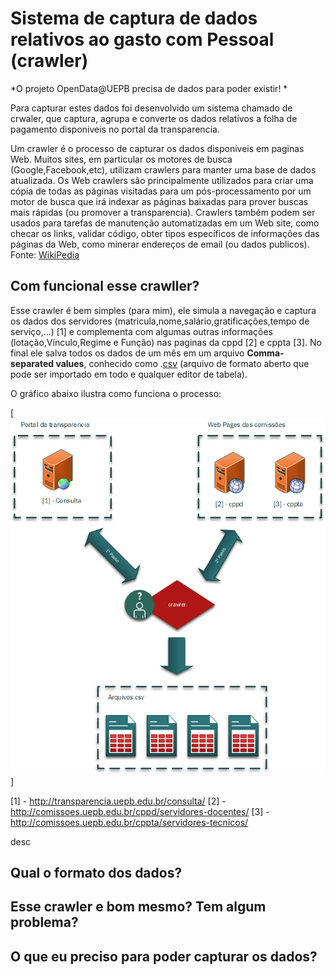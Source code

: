 Sistema de captura de dados relativos ao gasto com Pessoal (crawler)
==============

*O projeto OpenData@UEPB precisa de dados para poder existir! *

Para capturar estes dados foi desenvolvido um sistema chamado de crwaler, que captura, agrupa e converte os dados relativos a folha de pagamento disponiveis no portal da transparencia.

Um crawler é o processo de capturar os dados disponiveis em paginas Web. Muitos sites, em particular os motores de busca (Google,Facebook,etc), utilizam crawlers para manter uma base de dados atualizada. Os Web crawlers são principalmente utilizados para criar uma cópia de todas as páginas visitadas para um pós-processamento por um motor de busca que irá indexar as páginas baixadas para prover buscas mais rápidas (ou promover a transparencia). Crawlers também podem ser usados para tarefas de manutenção automatizadas em um Web site, como checar os links, validar código, obter tipos específicos de informações das páginas da Web, como minerar endereços de email (ou dados publicos). Fonte: [WikiPedia](https://en.wikipedia.org/wiki/Web_crawler)


## Com funcional esse crawller?

Esse crawler é bem simples (para mim), ele simula a navegação e captura os dados dos servidores (matricula,nome,salário,gratificações,tempo de serviço,...) [1] e complementa com algumas outras informações (lotação,Vínculo,Regime e Função) nas paginas da cppd [2] e cppta [3]. No final ele salva todos os dados de um mês em um arquivo **Comma-separated values**, conhecido como .[csv](https://pt.wikipedia.org/wiki/Comma-separated_values) (arquivo de formato aberto que pode ser importado em todo e qualquer editor de tabela).

O gráfico abaixo ilustra como funciona o processo:

[![Processo](https://raw.githubusercontent.com/thiagonobrega/uepbOD/master/imagens/crwaler.png)]

[1] - <http://transparencia.uepb.edu.br/consulta/>
[2] - <http://comissoes.uepb.edu.br/cppd/servidores-docentes/>
[3] - <http://comissoes.uepb.edu.br/cppta/servidores-tecnicos/>

desc
## Qual o formato dos dados?

## Esse crawler e bom mesmo? Tem algum problema?

## O que eu preciso para poder capturar os dados?

